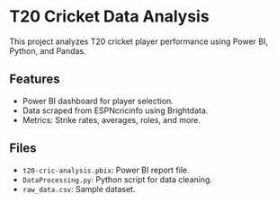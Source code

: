 # T20 Cricket Data Analysis
This project analyzes T20 cricket player performance using Power BI, Python, and Pandas.

## Features
- Power BI dashboard for player selection.
- Data scraped from ESPNcricinfo using Brightdata.
- Metrics: Strike rates, averages, roles, and more.

## Files
- `t20-cric-analysis.pbix`: Power BI report file.
- `DataProcessing.py`: Python script for data cleaning.
- `raw_data.csv`: Sample dataset.
